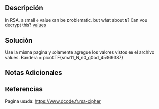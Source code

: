 ## Descripción 
In RSA, a small `e` value can be problematic, but what about `N`? Can you decrypt this? [values](https://mercury.picoctf.net/static/3cfeb09681369c26e3f19d886bc1e5d9/values)
## Solución
Use la misma pagina y solamente agregue los valores vistos en el archivo values.
Bandera = picoCTF{sma11_N_n0_g0od_45369387}
## Notas Adicionales 
## Referencias
Pagina usada:  https://www.dcode.fr/rsa-cipher